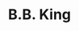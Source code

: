 ---
title: "B.B. King"
summary: "American blues singer, guitarist, and songwriter . B.B. is an abbreviation for 'Blues Boy'. King is one of the most influential blues musicians of all time, earning the nickname \"The King of the Blues.\" He is considered one of the \"Three Kings of the Blues Guitar\" . Since he started recording in the 1940s, he released over fifty albums. He previously worked as a tractor driver. In his youth, he played on street corners for dimes, and would sometimes play in as many as four towns a night. In 1947, he hitchhiked to Memphis, TN, to pursue his music career. In Memphis, B.B. stayed with his cousin , one of the most celebrated blues performers of his time, who B.B. credits as one of his earliest mentors and teachers. King's first big break came in 1948 when he performed on ’s radio program on KWEM out of West Memphis. This radio performance led to steady engagements at the Sixteenth Avenue Grill in West Memphis and later to a ten-minute spot on the Memphis radio station WDIA. King's radio spot become so popular, it was expanded and became the “Sepia Swing Club.” As King worked at WDIA as a singer and disc jockey, he was given the catchy radio nickname \"Beale Street Blues Boy\", later shortened to \"Blues Boy\", and finally to \"B.B.\" In the late 1940s and early 1950s, King was a part of the blues scene on Beale Street. \"Beale Street was where it all started for me\", King said. He performed with , , and in a group known as . In 1949, King made his recording debut on by issuing the single \"Miss Martha King\", which did not chart well. Later that year, he began a recording contract with Los Angeles-based . Many of King's early recordings were produced by . King's recording contract was followed by tours across the US, with performances in big city theatres as well as gigs in small clubs and juke joints in the southern United States. During one show in Twist, Arkansas, a fight broke out between two men and caused a fire. King evacuated with the rest of the crowd, but realizing he left his acoustic guitar inside, rushed back inside the burning building to retrieve it. He later discovered the two men were fighting over a woman named Lucille. Ever since, each one of B.B.’s trademark Gibson guitars has been called Lucille, as a reminder not to fight over women or run into any more burning buildings. In 1952, B.B. had a number one hit with “Three O’Clock Blues,” and began touring nationally soon after. 1956 became a record-breaking year, with 342 concerts booked and three recording sessions. That same year he founded his own record label, , with headquarters at Beale Street in Memphis. In 1962, King signed to Records, which was later absorbed into . In November 1964, King recorded the album, considered to be one of his finest recordings. In 1968, B.B. played at the and at ’s on bills with the hottest contemporary rock artists of the day who idolized B.B. and helped to introduce him to a young white audience. In 1969, B.B. was chosen by as the opening act for their American tour. He won a 1970 Grammy Award for his version of the song \"The Thrill Is Gone\", which was a hit on both the Pop and R&B charts. It also gained the number 183 spot in Rolling Stone magazine's 500 Greatest Songs of All Time. From the 1980s until his death in 2015, he maintained a highly visible and active career, appearing on numerous television shows and performing as much as 300 nights a year. B.B. was inducted into the Blues Foundation Hall of Fame in 1984 and into the Rock And Roll Hall of Fame in 1987 ."
image: "b-b-king.jpg"
---